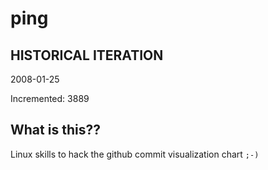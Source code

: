 # ping

## HISTORICAL ITERATION
2008-01-25

Incremented: 3889

## What is this?? 
Linux skills to hack the github commit visualization chart `;-)`
